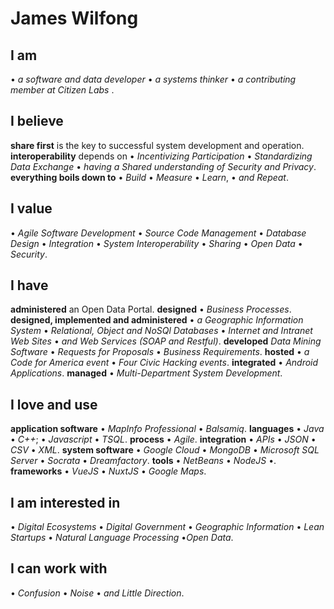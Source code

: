 # James Wilfong

## I am 
&#8226; *a software and data developer* &#8226; *a systems thinker* &#8226; *a contributing member at Citizen Labs* .

## I believe
**share first** is the key to successful system development and operation.
**interoperability** depends on &#8226; *Incentivizing Participation*  &#8226; *Standardizing Data Exchange* &#8226; *having a Shared understanding of Security and Privacy*.   
**everything boils down to** &#8226; *Build* &#8226; *Measure* &#8226; *Learn*,  &#8226; *and Repeat*. 


## I value
&#8226; *Agile Software Development* &#8226; *Source Code Management* &#8226; *Database Design* &#8226; *Integration* &#8226; *System Interoperability* &#8226; *Sharing* &#8226; *Open Data* &#8226; *Security*.  

## I have 
**administered**  an Open Data Portal. **designed**  &#8226; *Business Processes*. **designed, implemented and administered**  &#8226; *a Geographic Information System* &#8226; *Relational, Object and NoSQl Databases* &#8226; *Internet and Intranet Web Sites* &#8226; *and Web Services (SOAP and Restful)*. **developed**  *Data Mining Software*  &#8226; *Requests for Proposals*  &#8226; *Business Requirements*. **hosted**  &#8226; *a Code for America event* &#8226; *Four Civic Hacking events*.  **integrated**  &#8226; *Android Applications*. **managed**  &#8226; *Multi-Department System Development*. 


## I love and use  
**application software**  &#8226; *MapInfo Professional* &#8226; *Balsamiq*.
**languages**  &#8226; *Java*  &#8226; *C++*; &#8226; *Javascript* &#8226; *TSQL*. 
**process**  &#8226; *Agile*.
**integration**  &#8226; *APIs* &#8226; *JSON* &#8226; *CSV* &#8226; *XML*.
**system software**   &#8226; *Google Cloud* &#8226; *MongoDB*  &#8226; *Microsoft SQL Server* &#8226; *Socrata* &#8226; *Dreamfactory*.
**tools**  &#8226; *NetBeans* &#8226; *NodeJS* &#8226;.
**frameworks**  &#8226; *VueJS* &#8226; *NuxtJS* &#8226; *Google Maps*.

## I am interested in 
&#8226; *Digital Ecosystems* &#8226; *Digital Government* &#8226; *Geographic Information* &#8226; *Lean Startups* &#8226; *Natural Language Processing* &#8226;*Open Data*.

## I can work with  
&#8226; *Confusion*  &#8226; *Noise*  &#8226; *and Little Direction*.




